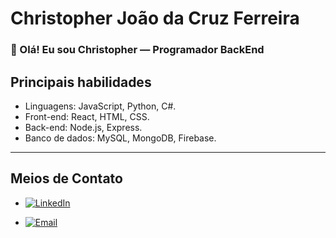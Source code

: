 # Christopher João da Cruz Ferreira

### 👋 Olá! Eu sou Christopher — Programador BackEnd

## Principais habilidades

- Linguagens: JavaScript, Python, C#.
- Front-end: React, HTML, CSS.
- Back-end: Node.js, Express.
- Banco de dados: MySQL, MongoDB, Firebase.

---

## Meios de Contato
- [![LinkedIn](https://img.shields.io/badge/-LinkedIn-0A66C2?style=flat&logo=linkedin&logoColor=white)](https://www.linkedin.com/in/seu-perfil)

- [![Email](https://img.shields.io/badge/-Email-D14836?style=flat&logo=gmail&logoColor=white)](mailto:christopherjoao207@gmail.com)